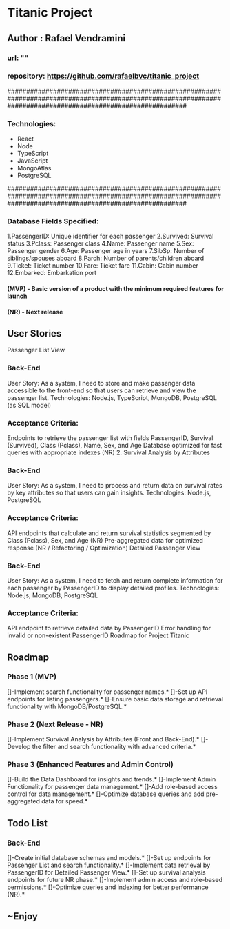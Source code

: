 # Titanic Project

## Author : Rafael Vendramini

### url: ""

### repository: https://github.com/rafaelbvc/titanic_project

###############################################################################################################################################################

### Technologies:

- React
- Node
- TypeScript
- JavaScript
- MongoAtlas
- PostgreSQL

###############################################################################################################################################################

### Database Fields Specified:

1.PassengerID: Unique identifier for each passenger
2.Survived: Survival status
3.Pclass: Passenger class
4.Name: Passenger name
5.Sex: Passenger gender
6.Age: Passenger age in years
7.SibSp: Number of siblings/spouses aboard
8.Parch: Number of parents/children aboard
9.Ticket: Ticket number
10.Fare: Ticket fare
11.Cabin: Cabin number
12.Embarked: Embarkation port

#### (MVP) - Basic version of a product with the minimum required features for launch

#### (NR) - Next release

## User Stories

Passenger List View

### Back-End

User Story: As a system, I need to store and make passenger data accessible to the front-end so that users can retrieve and view the passenger list.
Technologies: Node.js, TypeScript, MongoDB, PostgreSQL (as SQL model)

### Acceptance Criteria:

Endpoints to retrieve the passenger list with fields PassengerID, Survival (Survived), Class (Pclass), Name, Sex, and Age
Database optimized for fast queries with appropriate indexes (NR) 2. Survival Analysis by Attributes

### Back-End

User Story: As a system, I need to process and return data on survival rates by key attributes so that users can gain insights.
Technologies: Node.js, PostgreSQL

### Acceptance Criteria:

API endpoints that calculate and return survival statistics segmented by Class (Pclass), Sex, and Age (NR)
Pre-aggregated data for optimized response (NR / Refactoring / Optimization)
Detailed Passenger View

### Back-End

User Story: As a system, I need to fetch and return complete information for each passenger by PassengerID to display detailed profiles.
Technologies: Node.js, MongoDB, PostgreSQL

### Acceptance Criteria:

API endpoint to retrieve detailed data by PassengerID
Error handling for invalid or non-existent PassengerID
Roadmap for Project Titanic

## Roadmap

### Phase 1 (MVP)

[]-Implement search functionality for passenger names.\*
[]-Set up API endpoints for listing passengers.\*
[]-Ensure basic data storage and retrieval functionality with MongoDB/PostgreSQL.\*

### Phase 2 (Next Release - NR)

[]-Implement Survival Analysis by Attributes (Front and Back-End).\*
[]-Develop the filter and search functionality with advanced criteria.\*

### Phase 3 (Enhanced Features and Admin Control)

[]-Build the Data Dashboard for insights and trends.\*
[]-Implement Admin Functionality for passenger data management.\*
[]-Add role-based access control for data management.\*
[]-Optimize database queries and add pre-aggregated data for speed.\*

## Todo List

### Back-End

[]-Create initial database schemas and models.\*
[]-Set up endpoints for Passenger List and search functionality.\*
[]-Implement data retrieval by PassengerID for Detailed Passenger View.\*
[]-Set up survival analysis endpoints for future NR phase.\*
[]-Implement admin access and role-based permissions.\*
[]-Optimize queries and indexing for better performance (NR).\*

## ~Enjoy
